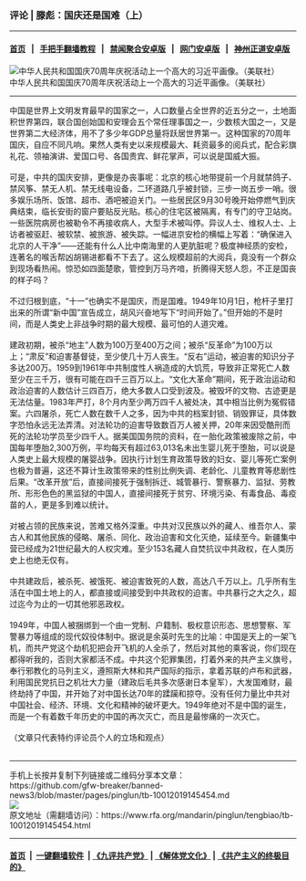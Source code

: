 ### 评论 | 滕彪：国庆还是国难（上）
------------------------

#### [首页](https://github.com/gfw-breaker/banned-news3/blob/master/README.md) &nbsp;&nbsp;|&nbsp;&nbsp; [手把手翻墙教程](https://github.com/gfw-breaker/guides/wiki) &nbsp;&nbsp;|&nbsp;&nbsp; [禁闻聚合安卓版](https://github.com/gfw-breaker/bn-android) &nbsp;&nbsp;|&nbsp;&nbsp; [网门安卓版](https://github.com/oGate2/oGate) &nbsp;&nbsp;|&nbsp;&nbsp; [神州正道安卓版](https://github.com/SzzdOgate/update) 



<div id="headerimg">
 <img alt="中华人民共和国国庆70周年庆祝活动上一个高大的习近平画像。（美联社）" src="https://www.rfa.org/mandarin/pinglun/tengbiao/tb-10012019145454.html/AP_19274383092554.jpg/@@images/0e0f338a-addd-4aa4-863f-454a916ce8a4.jpeg" title="中华人民共和国国庆70周年庆祝活动上一个高大的习近平画像。（美联社）"/>
 <div id="headerimgcontents">
  <div id="headerimgcaption">
   <span>
    中华人民共和国国庆70周年庆祝活动上一个高大的习近平画像。（美联社）
   </span>
   <!-- zoomattribute -->
  </div>
  <!-- headerimgcaption -->
 </div>
 <!-- headerimagecontents -->
</div>

<hr/>
<div id="storytext">
 <div>
  <div class="slot_header">
  </div>
 </div>
 <p>
  中国是世界上文明发育最早的国家之一，人口数量占全世界的近五分之一，土地面积世界第四，联合国创始国和安理会五个常任理事国之一，少数核大国之一，又是世界第二大经济体，用不了多少年GDP总量将跃居世界第一。这种国家的70周年国庆，自应不同凡响。果然人类有史以来规模最大、耗资最多的阅兵式，配合彩旗礼花、领袖演讲、爱国口号、各国贵宾、鲜花掌声，可以说是国威大振。
  <br/>
  <br/>
  可是，中共的国庆安排，更像是办丧事呢：北京的核心地带提前一个月就禁鸽子、禁风筝、禁无人机、禁无线电设备，二环道路几乎被封锁，三步一岗五步一哨。很多娱乐场所、饭馆、超市、酒吧被迫关门。一些居民区9月30号晚开始停燃气到庆典结束，临长安街的窗户要贴反光贴。核心的住宅区被隔离，有专门的守卫站岗。一些医院病房也被勒令不再接收病人，大型手术被叫停。异议人士、维权人士、上访者被驱赶、被软禁、被旅游、被失踪。一幅进京安检的横幅上写着：“确保进入北京的人干净”——还能有什么人比中南海里的人更肮脏呢？极度神经质的安检，连著名的喉舌帮凶胡锡进都看不下去了。这么规模超前的大阅兵，竟没有一个群众到现场看热闹。惊恐如四面楚歌，管控到万马齐喑，折腾得天怒人怨，不正是国丧的样子吗？
  <br/>
  <br/>
  不过归根到底，“十一”也确实不是国庆，而是国难。1949年10月1日，枪杆子里打出来的所谓“新中国”宣告成立，胡风兴奋地写下“时间开始了。”但开始的不是时间，而是人类史上非战争时期的最大规模、最可怕的人道灾难。
  <br/>
  <br/>
  建政初期，被杀“地主”人数为100万至400万之间；被杀“反革命”为100万以上；“肃反”和迫害基督徒，至少使几十万人丧生。“反右”运动，被迫害的知识分子多达200万。1959到1961年中共制度性人祸造成的大饥荒，导致非正常死亡人数至少在三千万，很有可能在四千三百万以上。“文化大革命”期间，死于政治运动和政治迫害的人数估计三四百万，绝大多数人口受到波及。被毁坏的文物、古迹更是无法估量。1983年严打，8个月内至少两万四千人被处决，其中相当比例为冤假错案。六四屠杀，死亡人数在数千人之多，因为中共的档案封锁、销毁罪证，具体数字恐怕永远无法弄清。对法轮功的迫害导致数百万人被关押，20年来因受酷刑而死的法轮功学员至少四千人。据美国国务院的资料，在一胎化政策被废除之前，中国每年堕胎2,300万例，平均每天有超过63,013名未出生婴儿死于堕胎，可以说是人类史上最大规模的屠婴战争。因执行计划生育政策导致的妇女、婴儿等死亡案例也极为普遍，这还不算计生政策带来的性别比例失调、老龄化、儿童教育等悲剧性后果。“改革开放”后，直接间接死于强制拆迁、城管暴行、警察暴力、监狱、劳教所、形形色色的黑监狱的中国人，直接间接死于贫穷、环境污染、有毒食品、毒疫苗的人，更是多到难以统计。
  <br/>
  <br/>
  对被占领的民族来说，苦难又格外深重。中共对汉民族以外的藏人、维吾尔人、蒙古人和其他民族的侵略、屠杀、同化、政治迫害和文化灭绝，延续至今。新疆集中营已经成为21世纪最大的人权灾难。至少153名藏人自焚抗议中共政权，在人类历史上也绝无仅有。
  <br/>
  <br/>
  中共建政后，被杀死、被饿死、被迫害致死的人数，高达八千万以上。几乎所有生活在中国土地上的人，都直接或间接受到中共政权的迫害。中共暴行之大之久，超过迄今为止的一切其他邪恶政权。
  <br/>
  <br/>
  1949年，中国人被捆绑到一个由一党制、户籍制、极权意识形态、思想警察、军警暴力等组成的现代奴役体制中。据说是余英时先生的比喻：中国是天上的一架飞机，而共产党这个劫机犯把会开飞机的人全杀了，然后对其他的乘客说，你们现在都得听我的，否则大家都活不成。中共这个犯罪集团，打着外来的共产主义旗号，奉行邪教化的马列主义，遵照斯大林和共产国际的指示，拿着苏联的卢布和武器，利用国民党抗日之机壮大力量（建政后毛共多次感谢日本皇军），大发国难财，最终劫持了中国，并开始了对中国长达70年的蹂躏和掠夺。没有任何力量比中共对中国社会、经济、环境、文化和精神的破坏更大。1949年绝对不是中国的诞生，而是一个有着数千年历史的中国的再次灭亡，而且是最惨痛的一次灭亡。
  <br/>
  <br/>
  （文章只代表特约评论员个人的立场和观点）
  <br/>
  <br/>
 </p>
</div>

<hr/>
手机上长按并复制下列链接或二维码分享本文章：<br/>
https://github.com/gfw-breaker/banned-news3/blob/master/pages/pinglun/tb-10012019145454.md <br/>
<a href='https://github.com/gfw-breaker/banned-news3/blob/master/pages/pinglun/tb-10012019145454.md'><img src='https://github.com/gfw-breaker/banned-news3/blob/master/pages/pinglun/tb-10012019145454.md.png'/></a> <br/>
原文地址（需翻墙访问）：https://www.rfa.org/mandarin/pinglun/tengbiao/tb-10012019145454.html


------------------------
#### [首页](https://github.com/gfw-breaker/banned-news3/blob/master/README.md) &nbsp;|&nbsp; [一键翻墙软件](https://github.com/gfw-breaker/nogfw/blob/master/README.md) &nbsp;| [《九评共产党》](https://github.com/gfw-breaker/9ping.md/blob/master/README.md#九评之一评共产党是什么) | [《解体党文化》](https://github.com/gfw-breaker/jtdwh.md/blob/master/README.md) | [《共产主义的终极目的》](https://github.com/gfw-breaker/gczydzjmd.md/blob/master/README.md)


<img src='http://gfw-breaker.win/banned-news3/pages/pinglun/tb-10012019145454.md' width='0px' height='0px'/>